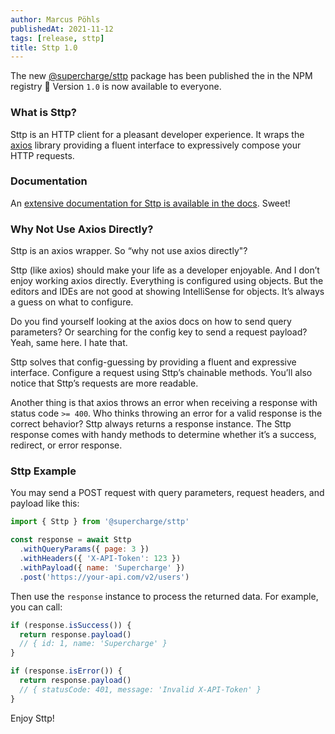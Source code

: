 ```yaml
---
author: Marcus Pöhls
publishedAt: 2021-11-12
tags: [release, sttp]
title: Sttp 1.0
---
```


The new [@supercharge/sttp](https://github.com/supercharge/sttp) package has been published the in the NPM registry 🥳 Version `1.0` is now available to everyone.


### What is Sttp?
Sttp is an HTTP client for a pleasant developer experience. It wraps the [axios](https://github.com/axios/axios) library providing a fluent interface to expressively compose your HTTP requests.


### Documentation
An [extensive documentation for Sttp is available in the docs](https://superchargejs.com/docs/sttp). Sweet!


### Why Not Use Axios Directly?
Sttp is an axios wrapper. So “why not use axios directly"?

Sttp (like axios) should make your life as a developer enjoyable. And I don’t enjoy working axios directly. Everything is configured using objects. But the editors and IDEs are not good at showing IntelliSense for objects. It’s always a guess on what to configure.

Do you find yourself looking at the axios docs on how to send query parameters? Or searching for the config key to send a request payload? Yeah, same here. I hate that.

Sttp solves that config-guessing by providing a fluent and expressive interface. Configure a request using Sttp’s chainable methods. You’ll also notice that Sttp’s requests are more readable.

Another thing is that axios throws an error when receiving a response with status code `>= 400`. Who thinks throwing an error for a valid response is the correct behavior? Sttp always returns a response instance. The Sttp response comes with handy methods to determine whether it’s a success, redirect, or error response.


### Sttp Example
You may send a POST request with query parameters, request headers, and payload like this:

```js
import { Sttp } from '@supercharge/sttp'

const response = await Sttp
  .withQueryParams({ page: 3 })
  .withHeaders({ 'X-API-Token': 123 })
  .withPayload({ name: 'Supercharge' })
  .post('https://your-api.com/v2/users')
```

Then use the `response` instance to process the returned data. For example, you can call:

```js
if (response.isSuccess()) {
  return response.payload()
  // { id: 1, name: 'Supercharge' }
}

if (response.isError()) {
  return response.payload()
  // { statusCode: 401, message: 'Invalid X-API-Token' }
}
```

Enjoy Sttp!
